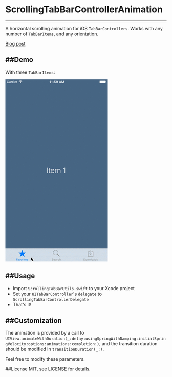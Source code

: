 # ScrollingTabBarControllerAnimation
------------------------------------

A horizontal scrolling animation for iOS `TabBarControllers`. Works with any number of `TabBarItems`, and any orientation.

[Blog post](http://franklinsch.github.io/2015/12/25/scrolling-tab-bar.html)

##Demo
----------
With three `TabBarItems`:

!["ScrollingTabBarControllerAnimation with three tabs"](demo.gif)

##Usage
-------

* Import `ScrollingTabBarUtils.swift` to your Xcode project
* Set your `UITabBarController`'s `delegate` to `ScrollingTabBarControllerDelegate`
* That's it!

##Customization
---------------

The animation is provided by a call to `UIView.animateWithDuration(_:delay:usingSpringWithDamping:initialSpringVelocity:options:animations:completion:)`, and the transition duration should be modified in `transitionDuration(_:)`.

Feel free to modify these parameters.

##License
MIT, see LICENSE for details.
